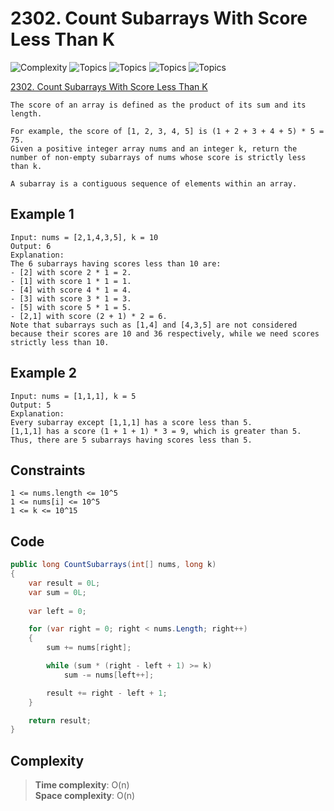 # 2302. Count Subarrays With Score Less Than K

![Complexity](https://img.shields.io/badge/easy-green)
![Topics](https://img.shields.io/badge/array-blue)
![Topics](https://img.shields.io/badge/binary_search-blue)
![Topics](https://img.shields.io/badge/sliding_window-blue)
![Topics](https://img.shields.io/badge/prefix_sum-blue)

[2302. Count Subarrays With Score Less Than K](https://leetcode.com/problems/count-subarrays-with-score-less-than-k/description/?envType=daily-question&envId=2025-04-28)

```
The score of an array is defined as the product of its sum and its length.

For example, the score of [1, 2, 3, 4, 5] is (1 + 2 + 3 + 4 + 5) * 5 = 75.
Given a positive integer array nums and an integer k, return the number of non-empty subarrays of nums whose score is strictly less than k.

A subarray is a contiguous sequence of elements within an array.
```

## Example 1

```
Input: nums = [2,1,4,3,5], k = 10
Output: 6
Explanation:
The 6 subarrays having scores less than 10 are:
- [2] with score 2 * 1 = 2.
- [1] with score 1 * 1 = 1.
- [4] with score 4 * 1 = 4.
- [3] with score 3 * 1 = 3. 
- [5] with score 5 * 1 = 5.
- [2,1] with score (2 + 1) * 2 = 6.
Note that subarrays such as [1,4] and [4,3,5] are not considered because their scores are 10 and 36 respectively, while we need scores strictly less than 10.
```

## Example 2

```
Input: nums = [1,1,1], k = 5
Output: 5
Explanation:
Every subarray except [1,1,1] has a score less than 5.
[1,1,1] has a score (1 + 1 + 1) * 3 = 9, which is greater than 5.
Thus, there are 5 subarrays having scores less than 5.
```

## Constraints

```
1 <= nums.length <= 10^5
1 <= nums[i] <= 10^5
1 <= k <= 10^15
```

## Code

```csharp
public long CountSubarrays(int[] nums, long k)
{
    var result = 0L;
    var sum = 0L;
    
    var left = 0;

    for (var right = 0; right < nums.Length; right++)
    {
        sum += nums[right];

        while (sum * (right - left + 1) >= k)
            sum -= nums[left++];

        result += right - left + 1;
    }

    return result;
}
```

## Complexity

> **Time complexity**: O(n)  
> **Space complexity**: O(n)